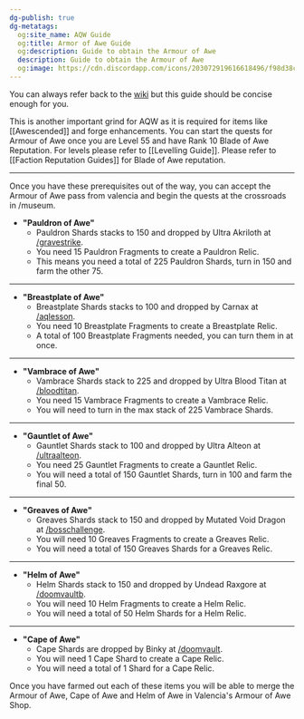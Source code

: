 ```yaml
---
dg-publish: true
dg-metatags:
  og:site_name: AQW Guide
  og:title: Armor of Awe Guide
  og:description: Guide to obtain the Armour of Awe
  description: Guide to obtain the Armour of Awe
  og:image: https://cdn.discordapp.com/icons/203072919616618496/f98d38c50b06972678eaaa1aa2c0cedf.png
---
```

You can always refer back to the [wiki](http://aqwwiki.wikidot.com/valencia-s-quests) but this guide should be concise enough for you.

This is another important grind for AQW as it is required for items like [[Awescended]] and forge enhancements. You can start the quests for Armour of Awe once you are Level 55 and have Rank 10 Blade of Awe Reputation. For levels please refer to [[Levelling Guide]]. Please refer to [[Faction Reputation Guides]] for Blade of Awe reputation.

---

Once you have these prerequisites out of the way, you can accept the Armour of Awe pass from valencia and begin the quests at the crossroads in /museum.

- **"Pauldron of Awe"**
	- Pauldron Shards stacks to 150 and dropped by Ultra Akriloth at [/gravestrike](http://aqwwiki.wikidot.com/gravestrike).
	- You need 15 Pauldron Fragments to create a Pauldron Relic.
	- This means you need a total of 225 Pauldron Shards, turn in 150 and farm the other 75.

---

- **"Breastplate of Awe"**
	- Breastplate Shards stacks to 100 and dropped by Carnax at [/aqlesson](http://aqwwiki.wikidot.com/aq-lesson).
	- You need 10 Breastplate Fragments to create a Breastplate Relic.
	- A total of 100 Breastplate Fragments needed, you can turn them in at once.

---

- **"Vambrace of Awe"**
	- Vambrace Shards stack to 225 and dropped by Ultra Blood Titan at [/bloodtitan](http://aqwwiki.wikidot.com/blood-titan-location).
	- You need 15 Vambrace Fragments to create a Vambrace Relic.
	- You will need to turn in the max stack of 225 Vambrace Shards.

---

- **"Gauntlet of Awe"**
	- Gauntlet Shards stack to 100 and dropped by Ultra Alteon at [/ultraalteon](http://aqwwiki.wikidot.com/ultra-alteon-location).
	- You need 25 Gauntlet Fragments to create a Gauntlet Relic.
	- You will need a total of 150 Gauntlet Shards, turn in 100 and farm the final 50.

---

- **"Greaves of Awe"**
	- Greaves Shards stack to 150 and dropped by Mutated Void Dragon at [/bosschallenge](http://aqwwiki.wikidot.com/boss-challenge).
	- You will need 10 Greaves Fragments to create a Greaves Relic.
	- You will need a total of 150 Greaves Shards for a Greaves Relic.

---

- **"Helm of Awe"**
	- Helm Shards stack to 150 and dropped by Undead Raxgore at [/doomvaultb](http://aqwwiki.wikidot.com/doom-vault-b).
	- You will need 10 Helm Fragments to create a Helm Relic.
	- You will need a total of 50 Helm Shards for a Helm Relic.

---

- **"Cape of Awe"**
	- Cape Shards are dropped by Binky at [/doomvault](http://aqwwiki.wikidot.com/doom-vault).
	- You will need 1 Cape Shard to create a Cape Relic.
	- You will need a total of 1 Shard for a Cape Relic.

Once you have farmed out each of these items you will be able to merge the Armour of Awe, Cape of Awe and Helm of Awe in Valencia's Armour of Awe Shop. 